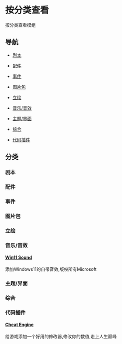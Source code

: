 # 按分类查看

按分类查看模组

## 导航

* [剧本](#剧本)

* [配件](#配件)

* [事件](#事件)

* [图片包](#图片包)

* [立绘](#立绘)

* [音乐/音效](#音乐音效)

* [主题/界面](#主题界面)

* [综合](#综合)

* [代码插件](#代码插件)

## 分类

### 剧本

### 配件

### 事件

### 图片包

### 立绘

### 音乐/音效

#### [Win11 Sound](https://github.com/LorisYounger/VUPSimulator.WorkShop/tree/main/mod/0501_Win11_Sound)

添加Windows11的自带音效,版权所有Microsoft

### 主题/界面

### 综合

### 代码插件

#### [Cheat Engine](https://github.com/LorisYounger/VUPSimulator.WorkShop/tree/main/mod/1100_CheatEngine)

给游戏添加一个好用的修改器,修改你的数值,走上人生巅峰
